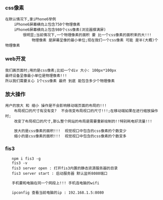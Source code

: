 ### css像素
    在默认情况下,拿iPhone6举例
        iPhone6屏幕横向上包含750个物理像素
        iPhone6屏幕横向上包含980个css像素(浏览器撑满屏)
            很明显;当前情况下,一个物理像素的面积 要 比一个css像素的面积来的大!!!
                物理像素 是屏幕呈像的最小单位;现在我们一个css像素 可能 是半(大概)个物理像素


### web开发
    我们画页面时;用的是css像素;比如一个div 大小: 100px*100px
    最终设备呈像最小单位是物理像素!!!
    所以我们需要关心 1个css像素 最终 到底 能包含多少个物理像素

### 放大操作
    用户的放大 和 缩小 操作是不会影响移动端页面的布局的!!!
        布局视口的尺寸有没有变?  不会改变布局视口的尺寸!!!;在移动端如果在进行缩放操作时;
        改变了布局视口的尺寸,那么整个网站的布局是需要重新绘制的!!特别耗电好流量!!!

        放大的是css像素的面积!!!  视觉视口中包含的css像素的个数变少
        缩小的是css像素的面积!!!  视觉视口中包含的css像素的个数变多

### fis3
       npm i fis3 -g
       fis3 -v
       fis3 server open : 打开fis3内置的静态资源服务器的目录
       fis3 server start : 启动服务器 默认监听8080端口

       手机要和电脑在同一个网段上!!! 手机连电脑的wifi

       ipconfig 查看当前电脑的ip : 192.168.1.5:8080